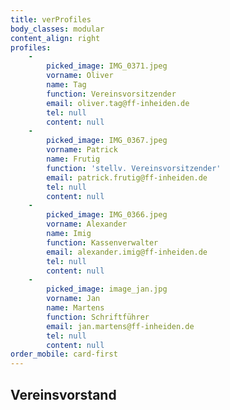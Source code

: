 ```yaml
---
title: verProfiles
body_classes: modular
content_align: right
profiles:
    -
        picked_image: IMG_0371.jpeg
        vorname: Oliver
        name: Tag
        function: Vereinsvorsitzender
        email: oliver.tag@ff-inheiden.de
        tel: null
        content: null
    -
        picked_image: IMG_0367.jpeg
        vorname: Patrick
        name: Frutig
        function: 'stellv. Vereinsvorsitzender'
        email: patrick.frutig@ff-inheiden.de
        tel: null
        content: null
    -
        picked_image: IMG_0366.jpeg
        vorname: Alexander
        name: Imig
        function: Kassenverwalter
        email: alexander.imig@ff-inheiden.de
        tel: null
        content: null
    -
        picked_image: image_jan.jpg
        vorname: Jan
        name: Martens
        function: Schriftführer
        email: jan.martens@ff-inheiden.de
        tel: null
        content: null
order_mobile: card-first
---
```


## Vereinsvorstand